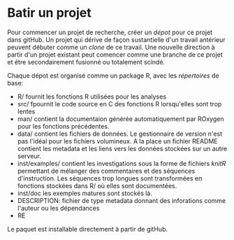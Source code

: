 Batir un projet
========================================================

Pour commencer un projet de recherche, créer un *dépot* pour ce projet dans gitHub. Un projet qui dérive de façon sustantielle d'un travail antérieur peuvent débuter comme un *clone* de ce travail. Une nouvelle direction à partir d'un projet existant peut comencer comme une branche de ce projet et être secondairement fusionné ou totalement scindé.

Chaque dépot est organisé comme un package R, avec les *répertoires* de base:
- R/ fournit les fonctions R utilisées pour les analyses
- src/ fpournit le code source en C des fonctions R lorsqu'elles sont trop lentes
- man/ contient la documentaion générée automatiquement par ROxygen pour les fonctions précédentes.
- data/ contient les fichiers de données. Le gestionnaire de version n'est pas l'idéal pour les fichiers volumineux. A la place un fichier README contient les metadata et les liens vers les données stockées sur un autre serveur.
- inst/examples/ contient les investigations sous la forme de fichiers *knitR* permettant de mélanger des commentaires et des séquences d'instruction. Les séquences trop longues sont transformées en fonctions stockées dans R/ où elles sont documentées.
- inst/doc les exemples matures sont stockés là.
- DESCRIPTION: fichier de type metadata donnant des inforations comme l'auteur ou les dépendances
- RE

Le paquet est installable directement à partir de gitHub.

